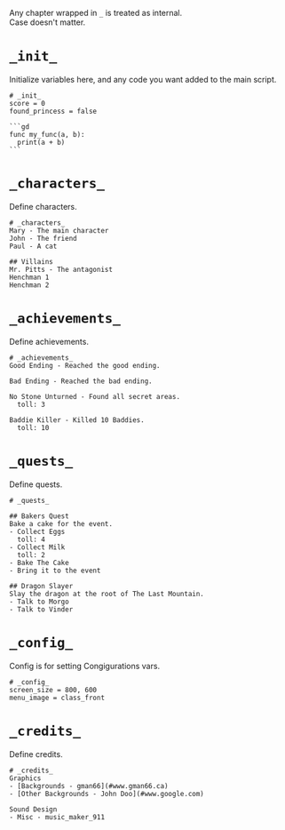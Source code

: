 Any chapter wrapped in `_` is treated as internal.  
Case doesn't matter.

# `_init_`

Initialize variables here, and any code you want added to the main script.
~~~
# _init_
score = 0
found_princess = false

```gd
func my_func(a, b):
  print(a + b)
```
~~~

# `_characters_`
Define characters.
```
# _characters_
Mary - The main character
John - The friend
Paul - A cat

## Villains
Mr. Pitts - The antagonist
Henchman 1
Henchman 2
```

# `_achievements_`
Define achievements.
```
# _achievements_
Good Ending - Reached the good ending.

Bad Ending - Reached the bad ending.

No Stone Unturned - Found all secret areas.
  toll: 3

Baddie Killer - Killed 10 Baddies.
  toll: 10
```

# `_quests_`
Define quests.
```
# _quests_

## Bakers Quest
Bake a cake for the event.
- Collect Eggs
  toll: 4
- Collect Milk
  toll: 2
- Bake The Cake
- Bring it to the event

## Dragon Slayer
Slay the dragon at the root of The Last Mountain.
- Talk to Morgo
- Talk to Vinder
```

# `_config_`
Config is for setting Congigurations vars.

```
# _config_
screen_size = 800, 600
menu_image = class_front
```

# `_credits_`
Define credits.

```
# _credits_
Graphics
- [Backgrounds - gman66](#www.gman66.ca)
- [Other Backgrounds - John Doo](#www.google.com)

Sound Design
- Misc - music_maker_911
```
